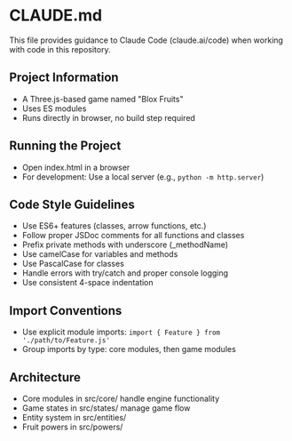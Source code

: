 # CLAUDE.md

This file provides guidance to Claude Code (claude.ai/code) when working with code in this repository.

## Project Information
- A Three.js-based game named "Blox Fruits" 
- Uses ES modules
- Runs directly in browser, no build step required

## Running the Project
- Open index.html in a browser
- For development: Use a local server (e.g., `python -m http.server`)

## Code Style Guidelines
- Use ES6+ features (classes, arrow functions, etc.)
- Follow proper JSDoc comments for all functions and classes
- Prefix private methods with underscore (_methodName)
- Use camelCase for variables and methods
- Use PascalCase for classes
- Handle errors with try/catch and proper console logging
- Use consistent 4-space indentation

## Import Conventions
- Use explicit module imports: `import { Feature } from './path/to/Feature.js'`
- Group imports by type: core modules, then game modules

## Architecture
- Core modules in src/core/ handle engine functionality
- Game states in src/states/ manage game flow
- Entity system in src/entities/
- Fruit powers in src/powers/